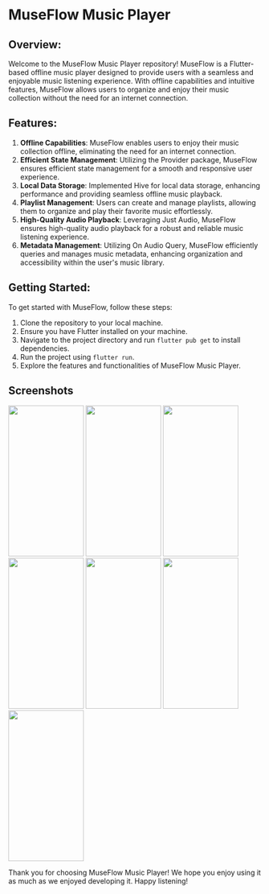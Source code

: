 # MuseFlow Music Player

## Overview:
Welcome to the MuseFlow Music Player repository! MuseFlow is a Flutter-based offline music player designed to provide users with a seamless and enjoyable music listening experience. With offline capabilities and intuitive features, MuseFlow allows users to organize and enjoy their music collection without the need for an internet connection.

## Features:
1. **Offline Capabilities**: MuseFlow enables users to enjoy their music collection offline, eliminating the need for an internet connection.
2. **Efficient State Management**: Utilizing the Provider package, MuseFlow ensures efficient state management for a smooth and responsive user experience.
3. **Local Data Storage**: Implemented Hive for local data storage, enhancing performance and providing seamless offline music playback.
4. **Playlist Management**: Users can create and manage playlists, allowing them to organize and play their favorite music effortlessly.
5. **High-Quality Audio Playback**: Leveraging Just Audio, MuseFlow ensures high-quality audio playback for a robust and reliable music listening experience.
6. **Metadata Management**: Utilizing On Audio Query, MuseFlow efficiently queries and manages music metadata, enhancing organization and accessibility within the user's music library.
   
## Getting Started:
To get started with MuseFlow, follow these steps:
1. Clone the repository to your local machine.
2. Ensure you have Flutter installed on your machine.
3. Navigate to the project directory and run `flutter pub get` to install dependencies.
4. Run the project using `flutter run`.
5. Explore the features and functionalities of MuseFlow Music Player.

## Screenshots


<img src="![Screenshot_1707499232](https://github.com/sayedali-2129/MuseFlow_Music_Player/assets/144669457/ba5be172-993d-4d1b-9ede-c3f163bfd0c6)" width="150" height="300">
<img src="![Screenshot_1707499235](https://github.com/sayedali-2129/MuseFlow_Music_Player/assets/144669457/2bee11be-cbed-4da1-bf35-dba725de345d)" width="150" height="300">
<img src="![Screenshot_1707499239](https://github.com/sayedali-2129/MuseFlow_Music_Player/assets/144669457/aedfcc77-8812-49f2-84e4-df5f8deb08c8)" width="150" height="300">
<img src="![Screenshot_1707499247](https://github.com/sayedali-2129/MuseFlow_Music_Player/assets/144669457/b0543a1c-f249-44e3-8a81-b1774c25f778)" width="150" height="300">
<img src="![Screenshot_1707499316](https://github.com/sayedali-2129/MuseFlow_Music_Player/assets/144669457/ca9329df-c3f6-4513-a7ee-b2d2da84daca)" width="150" height="300">
<img src="![Screenshot_1707499320](https://github.com/sayedali-2129/MuseFlow_Music_Player/assets/144669457/ae231283-0de8-4707-8cec-2a5d77f3d53a)" width="150" height="300">
<img src="![Screenshot_1707499369](https://github.com/sayedali-2129/MuseFlow_Music_Player/assets/144669457/03fc2197-d4eb-4187-bb53-ffa296b03865)" width="150" height="300">


Thank you for choosing MuseFlow Music Player! We hope you enjoy using it as much as we enjoyed developing it. Happy listening!







